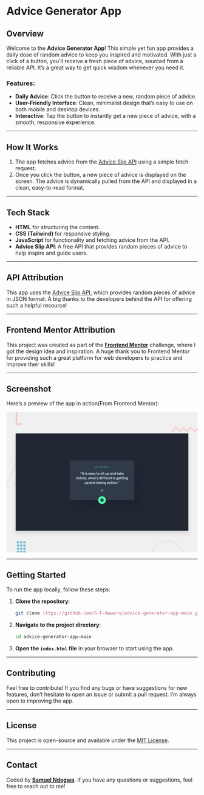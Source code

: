 # Advice Generator App

## Overview

Welcome to the **Advice Generator App**! This simple yet fun app provides a daily dose of random advice to keep you inspired and motivated. With just a click of a button, you'll receive a fresh piece of advice, sourced from a reliable API. It’s a great way to get quick wisdom whenever you need it.

### Features:
- **Daily Advice**: Click the button to receive a new, random piece of advice.
- **User-Friendly Interface**: Clean, minimalist design that’s easy to use on both mobile and desktop devices.
- **Interactive**: Tap the button to instantly get a new piece of advice, with a smooth, responsive experience.

---

## How It Works

1. The app fetches advice from the [Advice Slip API](https://api.adviceslip.com) using a simple fetch request.
2. Once you click the button, a new piece of advice is displayed on the screen. The advice is dynamically pulled from the API and displayed in a clean, easy-to-read format.

---

## Tech Stack

- **HTML** for structuring the content.
- **CSS (Tailwind)** for responsive styling.
- **JavaScript** for functionality and fetching advice from the API.
- **Advice Slip API**: A free API that provides random pieces of advice to help inspire and guide users.

---

## API Attribution

This app uses the [Advice Slip API](https://api.adviceslip.com), which provides random pieces of advice in JSON format. A big thanks to the developers behind the API for offering such a helpful resource!

---

## Frontend Mentor Attribution

This project was created as part of the **[Frontend Mentor](https://www.frontendmentor.io)** challenge, where I got the design idea and inspiration. A huge thank you to Frontend Mentor for providing such a great platform for web developers to practice and improve their skills!

---

## Screenshot

Here’s a preview of the app in action(From Frontend Mentor):

![Advice Generator App Screenshot](design/desktop-preview.jpg)

---

## Getting Started

To run the app locally, follow these steps:

1. **Clone the repository**:
    ```bash
    git clone [ttps://github.com/S-F-Waweru/advice-generator-app-main.git]
    ```

2. **Navigate to the project directory**:
    ```bash
    cd advice-generator-app-main
    ```

3. **Open the `index.html` file** in your browser to start using the app.

---

## Contributing

Feel free to contribute! If you find any bugs or have suggestions for new features, don’t hesitate to open an issue or submit a pull request. I’m always open to improving the app.

---

## License

This project is open-source and available under the [MIT License](LICENSE).

---

## Contact

Coded by **[Samuel Ndegwa](https://github.com/S-F-Waweru)**. If you have any questions or suggestions, feel free to reach out to me!
